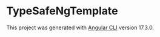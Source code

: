 # TypeSafeNgTemplate

This project was generated with [Angular CLI](https://github.com/angular/angular-cli) version 17.3.0.
